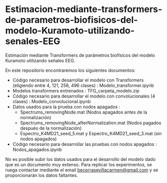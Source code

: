 # Estimacion-mediante-transformers-de-parametros-biofisicos-del-modelo-Kuramoto-utilizando-senales-EEG
Estimación mediante Transformers de parámetros biofísicos del modelo Kuramoto utilizando señales EEG.


En este repositorio encontraremos los siguientes documentos:

- Código necesario para desarrollar el modelo con Transformers (eligiendo entre 4, 121, 256, 496 clases) : Modelo_transformer.ipynb
- Modelos transformers entrenados : TFG_carpeta_modelo.zip
- Código necesario para desarrollar el modelo con convolucionales (4 clases) : Modelo_convolucional.ipynb
- Datos usados para la prueba con nodos apagados :
    - Spectrums_removingNode.mat (Nodos apagados antes de la normalización)
    - Spectrums_removingNode_afterNormalization.mat (Nodos pagados después de la normalización)
    - Espectro_K4MD21_seed_5.mat y Espectro_K4MD21_seed_3.mat (sin nodos apagados)
- Código necesario para desarrollar las pruebas con nodos apagados : Nodos_apagados.ipynb

No es posible subir los datos usados para el desarrollo del modelo dado que es un documento muy extenso. Para replicar los experimentos, se ruega contactar mediante el email becerrasevillacarmen@gmail.com y se proporcionarán los datos faltantes. 

